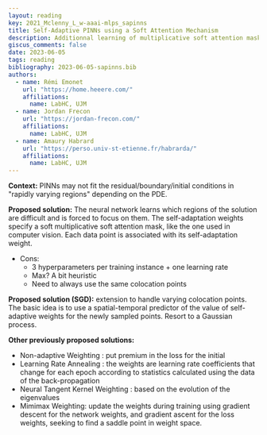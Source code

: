 ```yaml
---
layout: reading
key: 2021_Mclenny_L_w-aaai-mlps_sapinns
title: Self-Adaptive PINNs using a Soft Attention Mechanism
description: Additionnal learning of multiplicative soft attention masks to weight each training point individually
giscus_comments: false
date: 2023-06-05
tags: reading
bibliography: 2023-06-05-sapinns.bib
authors:
  - name: Rémi Emonet
    url: "https://home.heeere.com/"
    affiliations:
      name: LabHC, UJM
  - name: Jordan Frecon
    url: "https://jordan-frecon.com/"
    affiliations:
      name: LabHC, UJM
  - name: Amaury Habrard
    url: "https://perso.univ-st-etienne.fr/habrarda/"
    affiliations:
      name: LabHC, UJM
---
```



**Context:** PINNs may not fit the residual/boundary/initial conditions in "rapidly varying regions" depending on the PDE.

**Proposed solution:** The neural network learns which regions of the solution are difficult and is forced to focus on them. The self-adaptation weights specify a soft multiplicative soft attention mask, like the one used in computer vision. Each data point is associated with its self-adaptation weight.
- Cons:
	- 3 hyperparameters per training instance + one learning rate
	- Max? A bit heuristic
	- Need to always use the same colocation points


**Proposed solution (SGD):** extension to handle varying colocation points. The basic idea is to use a spatial-temporal predictor of the value of self-adaptive weights for the newly sampled points. Resort to a Gaussian process.


**Other previously proposed solutions:** 
- Non-adaptive Weighting <d-cite key="2020_Zhao_C_j-ccp_saccheapinn"></d-cite>: put premium in the loss for the initial 
- Learning Rate Annealing <d-cite key="2021_Wang_S_j-sc_umgfppinn"></d-cite>: the weights are learning rate coefficients that change for each epoch according to statistics calculated using the data of the back-propagation
- Neural Tangent Kernel Weighting <d-cite key="2022_Zang_S_j-cp_wwpft"></d-cite>: based on the evolution of the eigenvalues
- Mimimax Weighting<d-cite key="2021_Liu_D_j-nn_ddmtpcnnma"></d-cite>: update the weights during training using gradient descent for the network weights, and gradient ascent for the loss weights, seeking 
to find a saddle point in weight space.



